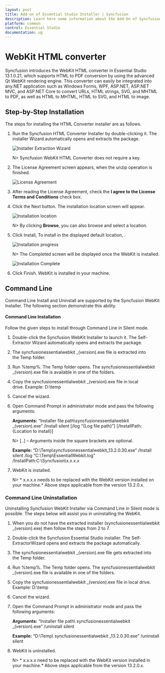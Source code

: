```yaml
---
layout: post
title: Add-on of Essential Studio Installer | Syncfusion
description: Learn here some information about the Add-On of Syncfusion Essential Studio Installer and more details.
platform: common
control: Essential Studio
documentation: ug
---
```


# WebKit HTML converter

Syncfusion introduces the WebKit HTML converter in Essential Studio 13.1.0.21, which supports HTML to PDF conversion by using the advanced Qt WebKit rendering engine. This converter can easily be integrated into any.NET application such as Windows Forms, WPF, ASP.NET, ASP.NET MVC, and ASP.NET Core to convert URLs, HTML strings, SVG, and MHTML to PDF, as well as HTML to MHTML, HTML to SVG, and HTML to image.

## Step-by-Step Installation

The steps for installing the HTML Converter installer are as follows.

1. Run the Syncfusion HTML Converter Installer by double-clicking it. The installer Wizard automatically opens and extracts the package.

   ![Installer Extraction Wizard](Add-on_images/Step-by-Step-Installation_img1.png)

   

   N> Syncfusion WebKit HTML Converter does not require a key.

2. The License Agreement screen appears, when the unzip operation is finished.

   ![License Agreement](Add-on_images/Step-by-Step-Installation_img5.png)

3. After reading the License Agreement, check the **I agree to the License Terms and Conditions** check box.

4. Click the Next button. The installation location screen will appear.

   ![Installation location](Add-on_images/Step-by-Step-Installation_img6.png)

   N> By clicking **Browse**, you can also browse and select a location.

5. Click Install, To install in the displayed default location, .

   ![Installation progress](Add-on_images/Step-by-Step-Installation_img8.png)
   
   N> The Completed screen will be displayed once the WebKit is installed.
   
   ![Installation Complete](Add-on_images/Step-by-Step-Installation_img10.png)

6. Click Finish. WebKit is installed in your machine.

## Command Line 

Command Line Install and Uninstall are supported by the Syncfusion WebKit Installer. The following section demonstrate this ability.

#### Command Line Installation

Follow the given steps to install through Command Line in Silent mode.

1. Double-click the Syncfusion WebKit Installer to launch it. The Self-Extractor Wizard automatically opens and extracts the package.
2. The syncfusionessentialwebkit _(version).exe file is extracted into the Temp folder. 
3. Run %temp%. The Temp folder opens. The syncfusionessentialwebkit _(version).exe file is available in one of the folders.
4. Copy the syncfusionessentialwebkit _(version).exe file in local drive. Example: D:\temp
5. Cancel the wizard.
6. Open Command Prompt in administrator mode and pass the following arguments:

   **Arguments:** “Installer file path\syncfusionessentialwebkit _(version).exe” /Install silent [/log “{Log file path}”] [/InstallPath:{Location to install}]

   N> [..] – Arguments inside the square brackets are optional.

   **Example:** “D:\Temp\syncfusionessentialwebkit_13.2.0.30.exe” /Install silent /log “C:\Temp\EssentialWebkit.log” /InstallPath:C:\Syncfusion\x.x.x.x 

7. WebKit is installed.
    
	N> * x.x.x.x needs to be replaced with the WebKit version installed on your machine.* Above steps applicable from the version 13.2.0.x.
   
### Command Line Uninstallation

Uninstalling Syncfusion WebKit Installer via Command Line in Silent mode is possible. The steps below will assist you in uninstalling the WebKit.

1. When you do not have the extracted installer (syncfusionessentialwebkit _(version).exe) then follow the steps from 2 to 7.
2. Double-click the Syncfusion Essential Studio installer. The Self-ExtractorWizard opens and extracts the package automatically.
3. The syncfusionessentialwebkit _(version).exe file gets extracted into the Temp folder.
4. Run %temp%. The Temp folder opens. The syncfusionessentialwebkit _(version).exe file is available in one of the folders.
5. Copy the syncfusionessentialwebkit _(version).exe file in local drive. Example: D:\temp
6. Cancel the wizard.
7. Open the Command Prompt in administrator mode and pass the following arguments: 

   **Arguments:** “Installer file path\ syncfusionessentialwebkit _(version).exe” /uninstall silent 

    **Example:** “D:\Temp\ syncfusionessentialwebkit _13.2.0.30.exe" /uninstall silent

8. WebKit is uninstalled.
    
	N> * x.x.x.x need to be replaced with the WebKit version installed in your machine.* Above steps applicable from the version 13.2.0.x.		